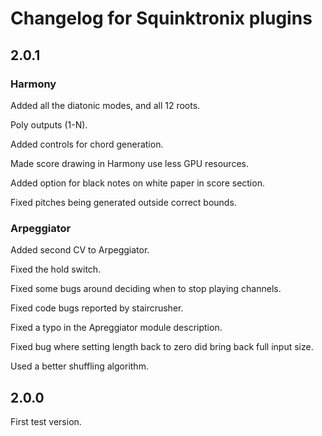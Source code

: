 # Changelog for Squinktronix plugins

## 2.0.1

### Harmony

Added all the diatonic modes, and all 12 roots.

Poly outputs (1-N).

Added controls for chord generation.

Made score drawing in Harmony use less GPU resources.

Added option for black notes on white paper in score section.

Fixed pitches being generated outside correct bounds.

### Arpeggiator

Added second CV to Arpeggiator.

Fixed the hold switch.

Fixed some bugs around deciding when to stop playing channels.

Fixed code bugs reported by staircrusher.

Fixed a typo in the Apreggiator module description.

Fixed bug where setting length back to zero did bring back full input size.

Used a better shuffling algorithm.

## 2.0.0

First test version.
